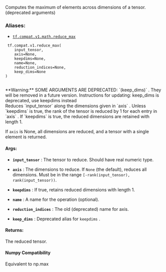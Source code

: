 Computes the maximum of elements across dimensions of a tensor. (deprecated arguments)



### Aliases:

- [ `tf.compat.v1.math.reduce_max` ](/api_docs/python/tf/compat/v1/reduce_max)



```
 tf.compat.v1.reduce_max(
    input_tensor,
    axis=None,
    keepdims=None,
    name=None,
    reduction_indices=None,
    keep_dims=None
)
 
```


<aside class="warning">**Warning:**  SOME ARGUMENTS ARE DEPRECATED:  `(keep_dims)` . They will be removed in a future version.
Instructions for updating:
keep_dims is deprecated, use keepdims instead</aside>
Reduces  `input_tensor`  along the dimensions given in  `axis` .
Unless  `keepdims`  is true, the rank of the tensor is reduced by 1 for each
entry in  `axis` . If  `keepdims`  is true, the reduced dimensions
are retained with length 1.

If  `axis`  is None, all dimensions are reduced, and a
tensor with a single element is returned.



#### Args:

- **`input_tensor`** : The tensor to reduce. Should have real numeric type.

- **`axis`** : The dimensions to reduce. If  `None`  (the default), reduces all
dimensions. Must be in the range <code translate="no" dir="ltr">[-rank(input_tensor),
rank(input_tensor))</code>.

- **`keepdims`** : If true, retains reduced dimensions with length 1.

- **`name`** : A name for the operation (optional).

- **`reduction_indices`** : The old (deprecated) name for axis.

- **`keep_dims`** : Deprecated alias for  `keepdims` .



#### Returns:
The reduced tensor.



#### Numpy Compatibility
Equivalent to np.max

